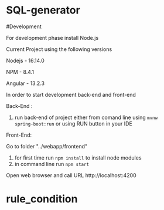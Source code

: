 # SQL-generator

#Development

For development phase install Node.js 

Current Project using the following versions 

Nodejs - 16.14.0

NPM -  8.4.1

Angular - 13.2.3

In order to start development back-end and front-end

Back-End :
1) run back-end of project either from comand line using <code>mvnw spring-boot:run</code>
or using RUN button in your IDE 

Front-End:

Go to folder "../webapp/frontend"
1) for first time run <code>npm install</code>  to install node modules
2) in command line run  <code>npm start</code> 

Open web browser and call URL  http://localhost:4200 
# rule_condition

